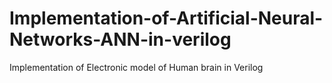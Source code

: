 # Implementation-of-Artificial-Neural-Networks-ANN-in-verilog
Implementation of Electronic model of Human brain in Verilog
